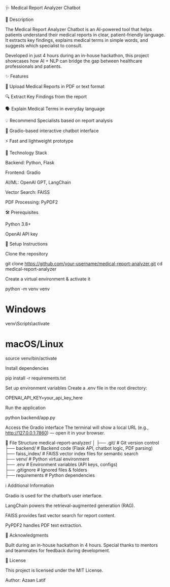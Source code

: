 🩺 Medical Report Analyzer Chatbot












📝 Description

The Medical Report Analyzer Chatbot is an AI-powered tool that helps patients understand their medical reports in clear, patient-friendly language.
It extracts key findings, explains medical terms in simple words, and suggests which specialist to consult.

Developed in just 4 hours during an in-house hackathon, this project showcases how AI + NLP can bridge the gap between healthcare professionals and patients.

✨ Features

📄 Upload Medical Reports in PDF or text format

🔍 Extract Key Findings from the report

🗣 Explain Medical Terms in everyday language

💡 Recommend Specialists based on report analysis

💬 Gradio-based interactive chatbot interface

⚡ Fast and lightweight prototype

🔧 Technology Stack

Backend: Python, Flask

Frontend: Gradio

AI/ML: OpenAI GPT, LangChain

Vector Search: FAISS

PDF Processing: PyPDF2

🛠️ Prerequisites

Python 3.8+

OpenAI API key

🚀 Setup Instructions

Clone the repository

git clone https://github.com/your-username/medical-report-analyzer.git
cd medical-report-analyzer


Create a virtual environment & activate it

python -m venv venv
# Windows
venv\Scripts\activate
# macOS/Linux
source venv/bin/activate


Install dependencies

pip install -r requirements.txt


Set up environment variables
Create a .env file in the root directory:

OPENAI_API_KEY=your_api_key_here


Run the application

python backend/app.py


Access the Gradio interface
The terminal will show a local URL (e.g., http://127.0.0.1:7860) — open it in your browser.

📁 File Structure
medical-report-analyzer/
│
├── .git/                  # Git version control  
├── backend/               # Backend code (Flask API, chatbot logic, PDF parsing)  
├── faiss_index/           # FAISS vector index files for semantic search  
├── venv/                  # Python virtual environment  
├── .env                   # Environment variables (API keys, configs)  
├── .gitignore             # Ignored files & folders  
├── requirements           # Python dependencies  


ℹ️ Additional Information

Gradio is used for the chatbot’s user interface.

LangChain powers the retrieval-augmented generation (RAG).

FAISS provides fast vector search for report content.

PyPDF2 handles PDF text extraction.

🙏 Acknowledgments

Built during an in-house hackathon in 4 hours.
Special thanks to mentors and teammates for feedback during development.

📄 License

This project is licensed under the MIT License.

Author:
Azaan Latif
